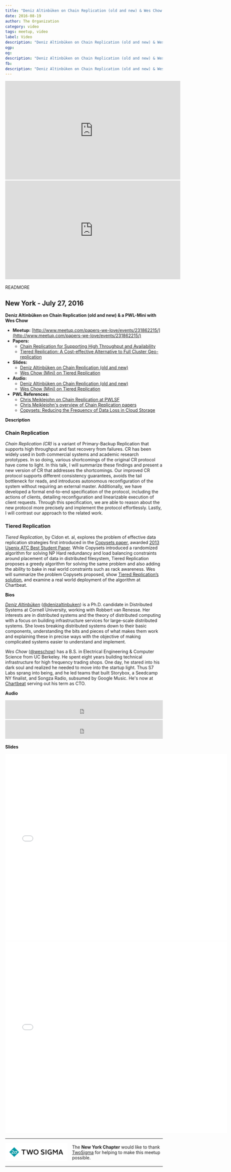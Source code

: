 ```yaml
---
title: "Deniz Altinbüken on Chain Replication (old and new) & Wes Chow (Mini) on Tiered Replication"
date: 2016-08-19
author: The Organization
category: video
tags: meetup, video
label: Video
description: "Deniz Altinbüken on Chain Replication (old and new) & Wes Chow (Mini) on Tiered Replication"
ogp:
og:
description: "Deniz Altinbüken on Chain Replication (old and new) & Wes Chow (Mini) on Tiered Replication"
fb:
description: "Deniz Altinbüken on Chain Replication (old and new) & Wes Chow (Mini) on Tiered Replication"
---
```


<iframe class="video" width="560" height="315" src="https://www.youtube.com/embed/1hDjkV4iFzs" frameborder="0" allowfullscreen></iframe>

<iframe class="video" width="560" height="315" src="https://www.youtube.com/embed/JMmV4wwXvCs" frameborder="0" allowfullscreen></iframe>

READMORE

## New York - July 27, 2016

**Deniz Altinbüken on Chain Replication (old and new) & a PWL-Mini with Wes Chow**

* **Meetup:** [http://www.meetup.com/papers-we-love/events/231862215/](http://www.meetup.com/papers-we-love/events/231862215/)
* **Papers:**
  * [Chain Replication for Supporting High Throughput and Availability](http://bit.ly/1K3UUJf)
  * [Tiered Replication: A Cost-effective Alternative to Full Cluster Geo-replication](http://bit.ly/2b2f2yV)
* **Slides:**
  * [Deniz Altinbüken on Chain Replication (old and new)](http://bit.ly/2bENnsi)
  * [Wes Chow (Mini) on Tiered Replication](http://bit.ly/2bBbKVj)
* **Audio:**
  * [Deniz Altinbüken on Chain Replication (old and new)](http://bit.ly/2bgctwO)
  * [Wes Chow (Mini) on Tiered Replication](http://bit.ly/2bltdQk)
* **PWL References:**
  * [Chris Meiklejohn on Chain Replication at PWLSF](http://paperswelove.org/2015/video/nathan-taylor-chris-meiklejohn-os-scalability-chain-replication/)
  * [Chris Meiklejohn's overview of Chain Replication papers](http://paperswelove.org/2015/topic/christopher-meiklejohns-a-brief-history-of-chain-replication/)
  * [Copysets: Reducing the Frequency of Data Loss in Cloud Storage](https://www.usenix.org/system/files/conference/atc13/atc13-cidon.pdf)


**Description**

### Chain Replication

*Chain Replication (CR)* is a variant of Primary-Backup Replication that supports high throughput and fast recovery from failures. CR has been widely used in both commercial systems and academic research prototypes. In so doing, various shortcomings of the original CR protocol have come to light. In this talk, I will summarize these findings and present a new version of CR that addresses the shortcomings. Our improved CR protocol supports different consistency guarantees, avoids the tail bottleneck for reads, and introduces autonomous reconfiguration of the system without requiring an external master. Additionally, we have developed a formal end-to-end specification of the protocol, including the actions of clients, detailing reconfiguration and linearizable execution of client requests. Through this specification, we are able to reason about the new protocol more precisely and implement the protocol effortlessly. Lastly, I will contrast our approach to the related work.

### Tiered Replication

*Tiered Replication*, by Cidon et. al, explores the problem of effective data replication strategies first introduced in the [Copysets paper](https://www.usenix.org/system/files/conference/atc13/atc13-cidon.pdf), awarded [2013 Usenix ATC Best Student Paper](https://www.usenix.org/conference/atc15/technical-session/presentation/cidon). While Copysets introduced a randomized algorithm for solving NP Hard redundancy and load balancing constraints around placement of data in distributed filesystem, Tiered Replication proposes a greedy algorithm for solving the same problem and also adding the ability to bake in real world constraints such as rack awareness. Wes will summarize the problem Copysets proposed, show [Tiered Replication’s solution](https://github.com/chartbeat-labs/trepl), and examine a real world deployment of the algorithm at Chartbeat.

**Bios**

[*Deniz Altinbüken*](http://www.cs.cornell.edu/~deniz/) ([@denizaltinbuken](https://twitter.com/denizaltinbuken)) is a Ph.D. candidate in Distributed Systems at Cornell University, working with Robbert van Renesse. Her interests are in distributed systems and the theory of distributed computing with a focus on building infrastructure services for large-scale distributed systems. She loves breaking distributed systems down to their basic components, understanding the bits and pieces of what makes them work and explaining these in precise ways with the objective of making complicated systems easier to understand and implement.

*Wes Chow* ([@weschow](https://twitter.com/weschow)) has a B.S. in Electrical Engineering & Computer Science from UC Berkeley. He spent eight years building technical infrastructure for high frequency trading shops. One day, he stared into his dark soul and realized he needed to move into the startup light. Thus S7 Labs sprang into being, and he led teams that built Storybox, a Seedcamp NY finalist, and Songza Radio, subsumed by Google Music. He's now at [Chartbeat](https://chartbeat.com/) serving out his term as CTO.

**Audio**

<iframe width="100%" height="60" src="https://www.mixcloud.com/widget/iframe/?feed=https%3A%2F%2Fwww.mixcloud.com%2Fpaperswelove%2Fdeniz-alt%25C4%25B1nb%25C3%25BCken-on-chain-replication-old-and-new%2F&hide_cover=1&mini=1" frameborder="0"></iframe>

<iframe width="100%" height="60" src="https://www.mixcloud.com/widget/iframe/?feed=https%3A%2F%2Fwww.mixcloud.com%2Fpaperswelove%2Fwes-chow-mini-on-tiered-replication-a-cost-effective-alternative-to-full-cluster-geo-replication%2F&hide_cover=1&mini=1" frameborder="0"></iframe>

**Slides**

<iframe class="video" allowfullscreen="true" allowtransparency="true" frameborder="0" height="596" id="talk_frame_355154" mozallowfullscreen="true" src="//speakerdeck.com/player/5e859104d3ac48ba91fb29279274f64c" style="border:0; padding:0; margin:0; background:transparent;" webkitallowfullscreen="true" width="710"></iframe>

<iframe class="video" allowfullscreen="true" allowtransparency="true" frameborder="0" height="611" id="talk_frame_356073" mozallowfullscreen="true" src="//speakerdeck.com/player/43e7bc0338074cfab0f3a729fc13f4d7" style="border:0; padding:0; margin:0; background:transparent;" webkitallowfullscreen="true" width="710"></iframe>

---

<p style="display: flex; flex-direction: row; justify-content: center; align-items: center;">
<a href="https://www.twosigma.com/"><img src="/images/TwoSigma_RGB.jpg" alt="TwoSigma" title="TwoSigma - Platinum Sponsor of Papers We Love NYC" style="width: 200px; margin: 0 1em 0 0;"></a> <span style="flex: 1;">The <strong>New York Chapter</strong> would like to thank <a href="http://www.twosigma.com">TwoSigma</a> for helping to make this meetup possible.</span>
</p>

---
